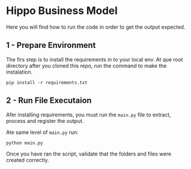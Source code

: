 # Hippo Business Model

Here you will find how to run the code in order to get the output expected.

## 1 - Prepare Environment
The firs step is to install the requirements in to your local env. At que root directory after you cloned this repo, run the command to make the instalation.

```
pip install -r requirements.txt
```

## 2 - Run File Executaion
Afer installing requirements, you must run the `main.py` file to extract, process and register the output.

Ate same level of `main.py` run:
```
python main.py
````
Once you have ran the script, validate that the folders and files were created correctly.

